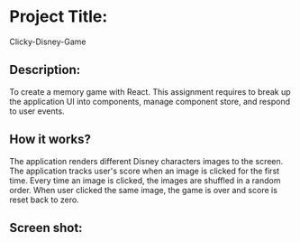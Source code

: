# Project Title: 
Clicky-Disney-Game

## Description: 
To create a memory game with React. This assignment requires to break up the application UI into components, manage
component store, and respond to user events.

## How it works?

The application renders different Disney characters images to the screen. The application tracks user's score
when an image is clicked for the first time. Every time an image is clicked, the images are shuffled in a random order. 
When user clicked the same image, the game is over and score is reset back to zero.

## Screen shot:


